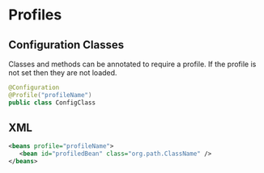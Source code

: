 # Profiles

## Configuration Classes

Classes and methods can be annotated to require a profile. If the profile is not set then they are not loaded.

```java
@Configuration
@Profile("profileName")
public class ConfigClass
```

## XML

```xml
<beans profile="profileName">
   <bean id="profiledBean" class="org.path.ClassName" />
</beans>
```



